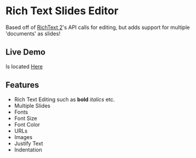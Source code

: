 # Rich Text Slides Editor
Based off of [RichText 2](https://droc101.github.io/rich-text-editor)'s API calls for editing, but adds support for multiple 'documents' as slides!
## Live Demo
Is located [Here](https://droc101.github.io/slides/)
## Features

 - Rich Text Editing such as **bold** *italics* etc.
 - Multiple Slides
 - Fonts
 - Font Size
 - Font Color
 - URLs
 - Images
 - Justify Text
 - Indentation
